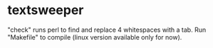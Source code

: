 # textsweeper
"check" runs perl to find and replace 4 whitespaces with a tab.
Run "Makefile" to compile (linux version available only for now).
